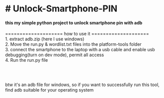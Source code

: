 <h1># Unlock-Smartphone-PIN</h1>
<h4>this my simple python project to unlock smartphone pin with adb</h4>
<p>
====================
   how to use it 
==================== <br>
1. extract adb.zip (here I use windows)<br>
2. Move the run.py & wordlist.txt files into the platform-tools folder<br>
3. connect the smartphone to the laptop with a usb cable and enable usb debugging(turn on dev mode), permit all access <br>
4. Run the run.py file<br>
<br></p>

<br><p> btw it's an adb file for windows, so if you want to successfully run this tool, find adb suitable for your operating system </br></p>
